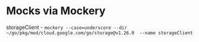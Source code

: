 # Mocks via Mockery

storageClient - `mockery --case=underscore --dir ~/go/pkg/mod/cloud.google.com/go/storage@v1.26.0  --name storageClient`